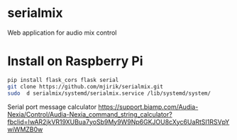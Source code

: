 # serialmix
Web application for audio mix control

# Install on Raspberry Pi 

```bash
pip install flask_cors flask serial
git clone https://github.com/mjirik/serialmix.git
sudo  d serialmix/systemd/serialmix.service /lib/systemd/system/
```

Serial port message calculator
https://support.biamp.com/Audia-Nexia/Control/Audia-Nexia_command_string_calculator?fbclid=IwAR2jkVR19XUBua7yoSb9My9W9Np6GKJOU8cXyc6UaRtSI1RSVpYwiWMZB0w